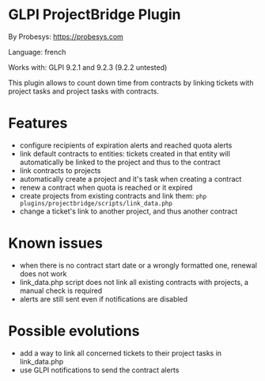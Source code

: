 GLPI ProjectBridge Plugin
=========================

By Probesys: https://probesys.com

Language: french

Works with: GLPI 9.2.1 and 9.2.3 (9.2.2 untested)

This plugin allows to count down time from contracts by linking tickets with project tasks and project tasks with contracts.

Features
========

* configure recipients of expiration alerts and reached quota alerts
* link default contracts to entities: tickets created in that entity will automatically be linked to the project and thus to the contract
* link contracts to projects
* automatically create a project and it's task when creating a contract
* renew a contract when quota is reached or it expired
* create projects from existing contracts and link them: `php plugins/projectbridge/scripts/link_data.php`
* change a ticket's link to another project, and thus another contract

Known issues
============

* when there is no contract start date or a wrongly formatted one, renewal does not work
* link_data.php script does not link all existing contracts with projects, a manual check is required
* alerts are still sent even if notifications are disabled

Possible evolutions
===================

* add a way to link all concerned tickets to their project tasks in link_data.php
* use GLPI notifications to send the contract alerts
